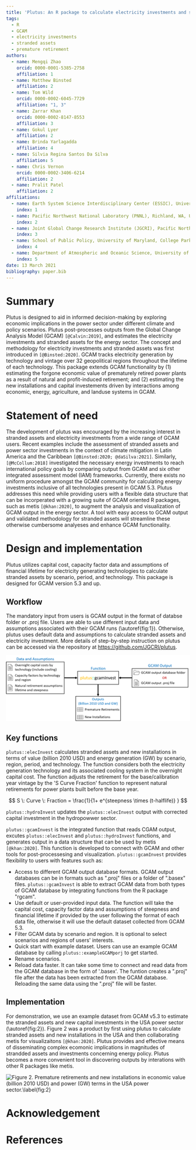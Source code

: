 ```yaml
---
title: 'Plutus: An R package to calculate electricity investments and stranded assets from the Global Change Analysis Model'
tags:
  - R
  - GCAM
  - electricity investments
  - stranded assets
  - premature retirement
authors:
  - name: Mengqi Zhao
    orcid: 0000-0001-5385-2758
    affiliation: 1
  - name: Matthew Binsted
    affiliation: 2
  - name: Tom Wild
    orcid: 0000-0002-6045-7729
    affiliation: "1, 3"
  - name: Zarrar Khan
    orcid: 0000-0002-8147-8553
    affiliation: 3
  - name: Gokul Lyer
    affiliation: 2
  - name: Brinda Yarlagadda
    affiliation: 4
  - name: Silvia Regina Santos Da Silva
    affiliation: 5
  - name: Chris Vernon
    orcid: 0000-0002-3406-6214
    affiliation: 2
  - name: Pralit Patel
    affiliation: 2
affiliations:
  - name: Earth System Science Interdisciplinary Center (ESSIC), University of Maryland, College Park, MD, USA
    index: 1
  - name: Pacific Northwest National Laboratory (PNNL), Richland, WA, USA
    index: 2
  - name: Joint Global Change Research Institute (JGCRI), Pacific Northwest National Laboratory (PNNL), College Park, MD, USA
    index: 3
  - name: School of Public Policy, University of Maryland, College Park, MD, USA
    index: 4
  - name: Department of Atmospheric and Oceanic Science, University of Maryland, College Park, MD, USA
    index: 5
date: 13 March 2021
bibliography: paper.bib
---
```


# Summary
Plutus is designed to aid in informed decision-making by exploring economic implications in the power sector under different climate and policy scenarios. Plutus post-processes outputs from the Global Change Analysis Model (GCAM) `[@Calvin:2019]`, and estimates the electricity investments and stranded assets for the energy sector. The concept and methodology for electricity investments and stranded assets was first introduced in `[@Binsted:2020]`. GCAM tracks electricity generation by technology and vintage over 32 geopolitical regions throughout the lifetime of each technology. This package extends GCAM functionality by (1) estimating the forgone economic value of prematurely retired power plants as a result of natural and profit-induced retirement; and (2) estimating the new installations and capital investements driven by interactions among economic, energy, agriculture, and landuse systems in GCAM.


# Statement of need
The development of plutus was encouraged by the increasing interest in stranded assets and electricity investments from a wide range of GCAM users. Recent examples include the assessment of stranded assets and power sector investments in the context of climate mitigation in Latin America and the Caribbean `[@Binsted:2020; @daSilva:2021]`. Similarly, `[@McCollum:2018]` investigated the necessary energy investments to reach international policy goals by comparing output from GCAM and six other integrated assessment model (IAM) frameworks. Currently, there exists no uniform procedure amongst the GCAM community for calculating energy investments inclusive of all technologies present in GCAM 5.3. Plutus addresses this need while providing users with a flexible data structure that can be incorperated with a growing suite of GCAM oriented R packages, such as metis `[@khan:2020]`, to augment the analysis and visualization of GCAM output in the energy sector. A tool with easy access to GCAM output and validated methodology for stranded assets will streamline these otherwise cumbersome analyeses and enhance GCAM functionality.

# Design and implementation
Plutus utilizes capital cost, capacity factor data and assumptions of financial lifetime for electricity generating technologies to calculate stranded assets by scenario, period, and technology. This package is designed for GCAM version 5.3 and up.

## Workflow
The mandatory input from users is GCAM output in the format of databse folder or .proj file. Users are able to use different input data and assumptions associated with their GCAM runs (\autoref{fig:1}). Otherwise, plutus uses default data and assumptions to calculate stranded assets and electricity investment. More details of step-by-step instruction on plutus can be accessed via the repository at https://github.com/JGCRI/plutus. 

![**Figure 1.** The workflow for plutus.\label{fig:1}](Figures/Figure1.png)

## Key functions
```plutus::elecInvest``` calculates stranded assets and new installations in terms of value (billion 2010 USD) and energy generation (GW) by scenario, region, period, and technology. The function considers both the electricity generation technology and its associated cooling system in the overnight capital cost. The function adjusts the retirement for the base/calibration year vintage by the 'S Curve Fraction' function to represent natural retirements for power plants built before the base year.

$$ S \: Curve \: Fraction =  \frac{1}{1+ e^{steepness \times (t-halflife)} } $$

```plutus::hydroInvest``` updates the ```plutus::elecInvest``` output with corrected capital investment in the hydropowwer sector.

```plutus::gcamInvest``` is the integrated function that reads CGAM output, excutes ```plutus::elecInvest``` and ```plutus::hydroInvest``` functions, and generates output in a data structure that can be used by metis `[@khan:2020]`. This function is developed to connect with GCAM and other tools for post-processesing and visualization. ```plutus::gcamInvest``` provides flexibility to users with features such as:

- Access to different GCAM output database formats. GCAM output databases can be in formats such as ".proj" files or a folder of ".basex" files. ```plutus::gcamInvest``` is able to extract GCAM data from both types of GCAM database by integrating functions from the R package "rgcam".
- Use default or user-provided input data. The function will take the capital cost, capacity factor data and assumptions of steepness and financial lifetime if provided by the user following the format of each data file, otherwise it will use the default dataset collected from GCAM 5.3.
- Filter GCAM data by scenario and region. It is optional to select scenarios and regions of users' interests.
- Quick start with example dataset. Users can use an example GCAM database by calling ```plutus::exampleGCAMporj``` to get started. 
- Rename scenarios.
- Reload data faster. It can take some time to connect and read data from the GCAM database in the form of '.basex'. The funtion creates a ".proj" file after the data has been extracted from the GCAM database. Reloading the same data using the ".proj" file will be faster.


## Implementation
For demonstration, we use an example dataset from GCAM v5.3 to estimate the stranded assets and new capital investments in the USA power sector (\autoref{fig:2}). Figure 2 was a product by first using plutus to calculate stranded assets and new installations in the USA and then collaborating metis for visualizaitons `[@khan:2020]`. Plutus provides and effective means of disseminating complex ecomonic implications in magnitudes of strandded assets and investments concerning energy policy. Plutus becomes a more convenient tool in discovering outputs by interations with other R packages like metis.  

![**Figure 2.** Premature retirements and new installations in economic value (billion 2010 USD) and power (GW) terms in the USA power sector.\label{fig:2}](Figures/Figure2.png)


# Acknowledgement


# References
